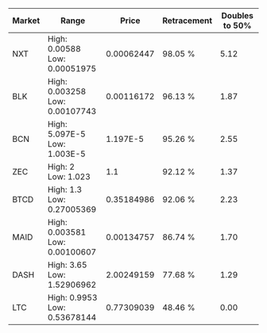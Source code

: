 | Market | Range | Price| Retracement | Doubles to 50% |
| --- | --- | --- | --- | --- |
| NXT | High: 0.00588<br />Low: 0.00051975 | 0.00062447 | 98.05 % | 5.12 |
| BLK | High: 0.003258<br />Low: 0.00107743 | 0.00116172 | 96.13 % | 1.87 |
| BCN | High: 5.097E-5<br />Low: 1.003E-5 | 1.197E-5 | 95.26 % | 2.55 |
| ZEC | High: 2<br />Low: 1.023 | 1.1 | 92.12 % | 1.37 |
| BTCD | High: 1.3<br />Low: 0.27005369 | 0.35184986 | 92.06 % | 2.23 |
| MAID | High: 0.003581<br />Low: 0.00100607 | 0.00134757 | 86.74 % | 1.70 |
| DASH | High: 3.65<br />Low: 1.52906962 | 2.00249159 | 77.68 % | 1.29 |
| LTC | High: 0.9953<br />Low: 0.53678144 | 0.77309039 | 48.46 % | 0.00 |
